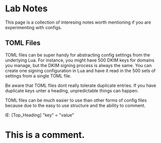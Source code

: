 # Lab Notes

This page is a collection of interesing notes worth mentioning if you are experimenting with configs.

## TOML Files

TOML files can be super handy for abstracting config settings from the underlying Lua.  For instance, you might have 500 DKIM keys for 
domains you manage, but the DKIM signing process is always the same. You can create one signing configuration in Lua and have it read 
in the 500 sets of settings from a single TOML file.

Be aware that TOML files dont really tolerate duplicate entries. If you have duplicate keys unter a heading, unpredictable things can happen.

TOML files can be much easier to use than other forms of config files because due to the easy to use structure and the ability to comment.

IE:
[Top_Heading]
  "key" = "value"
# This is a comment.


